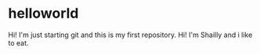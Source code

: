 # helloworld
Hi! I'm just starting git and this is my first repository.
Hi! I'm Shailly and i like to eat.

